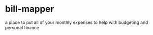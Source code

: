 # bill-mapper
 a place to put all of your monthly expenses to help with budgeting and personal finance
